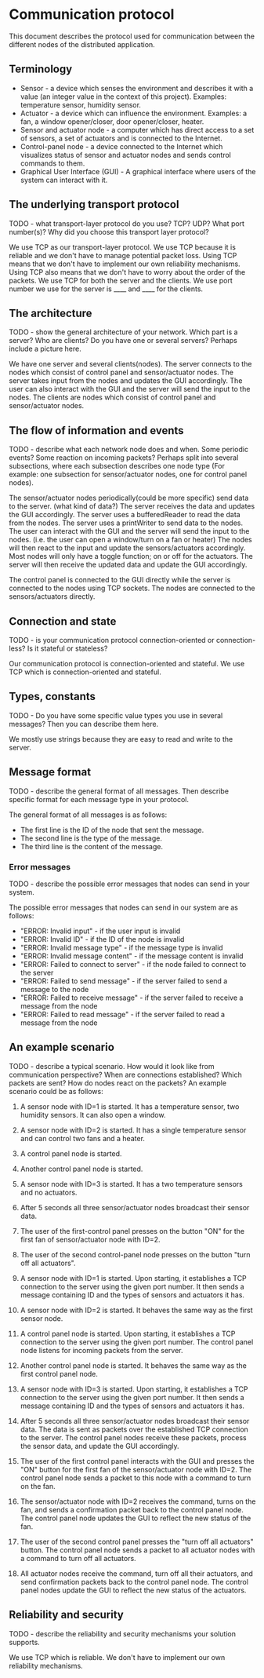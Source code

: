 # Communication protocol

This document describes the protocol used for communication between the different nodes of the
distributed application.

## Terminology

* Sensor - a device which senses the environment and describes it with a value (an integer value in
  the context of this project). Examples: temperature sensor, humidity sensor.
* Actuator - a device which can influence the environment. Examples: a fan, a window opener/closer,
  door opener/closer, heater.
* Sensor and actuator node - a computer which has direct access to a set of sensors, a set of
  actuators and is connected to the Internet.
* Control-panel node - a device connected to the Internet which visualizes status of sensor and
  actuator nodes and sends control commands to them.
* Graphical User Interface (GUI) - A graphical interface where users of the system can interact with
  it.

## The underlying transport protocol

TODO - what transport-layer protocol do you use? TCP? UDP? What port number(s)? Why did you 
choose this transport layer protocol?

We use TCP as our transport-layer protocol. We use TCP because it is reliable and we don't have to manage potential packet loss.
Using TCP means that we don't have to implement our own reliability mechanisms. 
Using TCP also means that we don't have to worry about the order of the packets.
We use TCP for both the server and the clients.
We use port number we use for the server is ____ and ____ for the clients.




## The architecture

TODO - show the general architecture of your network. Which part is a server? Who are clients? 
Do you have one or several servers? Perhaps include a picture here. 

We have one server and several clients(nodes). The server connects to the nodes which consist of control panel and sensor/actuator nodes.
The server takes input from the nodes and updates the GUI accordingly.
The user can also interact with the GUI and the server will send the input to the nodes.
The clients are nodes which consist of control panel and sensor/actuator nodes.



## The flow of information and events

TODO - describe what each network node does and when. Some periodic events? Some reaction on 
incoming packets? Perhaps split into several subsections, where each subsection describes one 
node type (For example: one subsection for sensor/actuator nodes, one for control panel nodes).

The sensor/actuator nodes periodically(could be more specific) send data to the server. (what kind of data?)
The server receives the data and updates the GUI accordingly.
The server uses a bufferedReader to read the data from the nodes.
The server uses a printWriter to send data to the nodes.
The user can interact with the GUI and the server will send the input to the nodes. (i.e. the user can open a window/turn on a fan or heater)
The nodes will then react to the input and update the sensors/actuators accordingly.
Most nodes will only have a toggle function; on or off for the actuators.
The server will then receive the updated data and update the GUI accordingly.

The control panel is connected to the GUI directly while the server is connected to the nodes using TCP sockets.
The nodes are connected to the sensors/actuators directly.



## Connection and state

TODO - is your communication protocol connection-oriented or connection-less? Is it stateful or 
stateless? 

Our communication protocol is connection-oriented and stateful.
We use TCP which is connection-oriented and stateful.



## Types, constants

TODO - Do you have some specific value types you use in several messages? Then you can describe 
them here.

We mostly use strings because they are easy to read and write to the server.


## Message format

TODO - describe the general format of all messages. Then describe specific format for each 
message type in your protocol.

The general format of all messages is as follows:
* The first line is the ID of the node that sent the message.
* The second line is the type of the message.
* The third line is the content of the message.

### Error messages

TODO - describe the possible error messages that nodes can send in your system.

The possible error messages that nodes can send in our system are as follows:
* "ERROR: Invalid input" - if the user input is invalid
* "ERROR: Invalid ID" - if the ID of the node is invalid
* "ERROR: Invalid message type" - if the message type is invalid
* "ERROR: Invalid message content" - if the message content is invalid
* "ERROR: Failed to connect to server" - if the node failed to connect to the server
* "ERROR: Failed to send message" - if the server failed to send a message to the node
* "ERROR: Failed to receive message" - if the server failed to receive a message from the node
* "ERROR: Failed to read message" - if the server failed to read a message from the node

## An example scenario

TODO - describe a typical scenario. How would it look like from communication perspective? When 
are connections established? Which packets are sent? How do nodes react on the packets? An 
example scenario could be as follows:
1. A sensor node with ID=1 is started. It has a temperature sensor, two humidity sensors. It can
   also open a window.
2. A sensor node with ID=2 is started. It has a single temperature sensor and can control two fans
   and a heater.
3. A control panel node is started.
4. Another control panel node is started.
5. A sensor node with ID=3 is started. It has a two temperature sensors and no actuators.
6. After 5 seconds all three sensor/actuator nodes broadcast their sensor data.
7. The user of the first-control panel presses on the button "ON" for the first fan of
   sensor/actuator node with ID=2.
8. The user of the second control-panel node presses on the button "turn off all actuators".

1. A sensor node with ID=1 is started. Upon starting, it establishes a TCP connection to the server 
using the given port number. It then sends a message containing ID and the types of sensors and actuators it has.

2.  A sensor node with ID=2 is started. It behaves the same way as the first sensor node.

3. A control panel node is started. Upon starting, it establishes a TCP connection to the server 
using the given port number. The control panel node listens for incoming packets from the server.

4. Another control panel node is started. It behaves the same way as the first control panel node.

5. A sensor node with ID=3 is started. Upon starting, it establishes a TCP connection to the server
using the given port number. It then sends a message containing ID and the types of sensors and actuators it has.

6. After 5 seconds all three sensor/actuator nodes broadcast their sensor data. The data is sent as packets over the
established TCP connection to the server. The control panel nodes receive these packets, process the sensor data, and update the GUI accordingly.

7. The user of the first control panel interacts with the GUI and presses the "ON" button for the first fan of the sensor/actuator 
node with ID=2. The control panel node sends a packet to this node with a command to turn on the fan.

8. The sensor/actuator node with ID=2 receives the command, turns on the fan, and sends a confirmation packet back
to the control panel node. The control panel node updates the GUI to reflect the new status of the fan.

9. The user of the second control panel presses the "turn off all actuators" button. The control panel node sends a 
packet to all actuator nodes with a command to turn off all actuators.

10. All actuator nodes receive the command, turn off all their actuators, and send confirmation packets back to the control
panel node. The control panel nodes update the GUI to reflect the new status of the actuators. 



## Reliability and security

TODO - describe the reliability and security mechanisms your solution supports.

We use TCP which is reliable. We don't have to implement our own reliability mechanisms.
